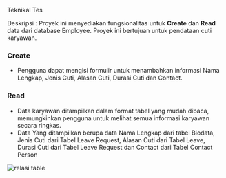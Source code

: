 Teknikal Tes

Deskripsi : 
Proyek ini menyediakan fungsionalitas untuk **Create** dan **Read** data dari database Employee. Proyek ini bertujuan untuk pendataan cuti karyawan.
### Create
- Pengguna dapat mengisi formulir untuk menambahkan informasi Nama Lengkap, Jenis Cuti, Alasan Cuti, Durasi Cuti dan Contact.

### Read
- Data karyawan ditampilkan dalam format tabel yang mudah dibaca, memungkinkan pengguna untuk melihat semua informasi karyawan secara ringkas.
- Data Yang ditampilkan berupa data Nama Lengkap dari tabel Biodata, Jenis Cuti dari Tabel Leave Request, Alasan Cuti dari Tabel Leave, Durasi Cuti dari Tabel Leave Request dan Contact dari Tabel Contact Person

![relasi table](https://github.com/user-attachments/assets/251f2ac9-10a2-4a9a-a12d-e4b87b26bd36)


